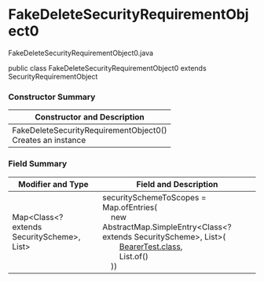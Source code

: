 # FakeDeleteSecurityRequirementObject0
FakeDeleteSecurityRequirementObject0.java

public class FakeDeleteSecurityRequirementObject0
extends SecurityRequirementObject

### Constructor Summary
| Constructor and Description |
| --------------------------- |
| FakeDeleteSecurityRequirementObject0()<br>Creates an instance |

### Field Summary
| Modifier and Type | Field and Description |
| ----------------- | --------------------- |
| Map<Class<? extends SecurityScheme>, List<String>> | securitySchemeToScopes = Map.ofEntries(<br>&nbsp;&nbsp;&nbsp;&nbsp;new AbstractMap.SimpleEntry<Class<? extends SecurityScheme>, List<String>>(<br>&nbsp;&nbsp;&nbsp;&nbsp;&nbsp;&nbsp;&nbsp;&nbsp;[BearerTest.class](../../../../components/securityschemes/BearerTest.md),<br>&nbsp;&nbsp;&nbsp;&nbsp;&nbsp;&nbsp;&nbsp;&nbsp;List.of()<br>&nbsp;&nbsp;&nbsp;&nbsp;)) |
